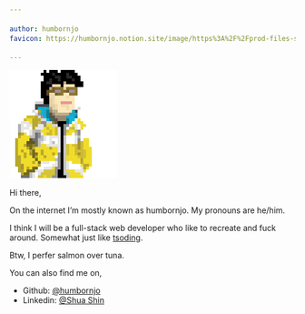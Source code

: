 ```yaml
---

author: humbornjo
favicon: https://humbornjo.notion.site/image/https%3A%2F%2Fprod-files-secure.s3.us-west-2.amazonaws.com%2F816ab0e2-0bbf-4fbc-a791-de833db1ae15%2F6a4386f6-eb35-42b1-83a9-b59459afd1e9%2Ffavicon.png?id=958ffeba-5ab8-4ea7-9d06-8d91fd44b149&table=collection&spaceId=816ab0e2-0bbf-4fbc-a791-de833db1ae15&width=60&userId=&cache=v2

---
```


![avatar.png](./images/image.png)

Hi there,

On the internet I’m mostly known as humbornjo. My pronouns are he/him.

I think I will be a full-stack web developer who like to recreate and fuck around. Somewhat just like [tsoding](https://www.youtube.com/@TsodingDaily).

Btw, I perfer salmon over tuna.

You can also find me on,
- Github:   [@humbornjo](https://github.com/humbornjo)
- Linkedin: [@Shua Shin](https://www.linkedin.com/in/shua-shin-8a1134271?lipi=urn%3Ali%3Apage%3Ad_flagship3_profile_view_base_contact_details%3BbRLNfwdaTIm7%2FZC3NzJH8w%3D%3D)

